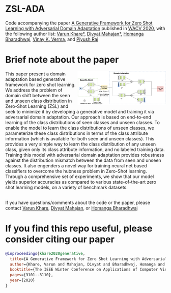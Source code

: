 # ZSL-ADA
Code accompanying the paper [A Generative Framework for Zero Shot Learning with Adversarial Domain Adaptation](https://arxiv.org/abs/1906.03038) published in [WACV 2020](http://wacv20.wacv.net/), with the following author list: [Varun Khare*](https://vkkhare.github.io/), [Divyat Mahajan*](https://divyat09.github.io/), [Homanga Bharadhwaj](https://homangab.github.io/), [Vinay K. Verma](), and [Piyush Rai](https://homangab.github.io/)

# Brief note about the paper
<img src="Overall.png" width=55% align="right">
This paper present a domain adaptation based generative framework for zero shot  learning. We address the problem of domain shift between the seen and unseen class distribution in Zero-Shot Learning (ZSL) and seek to minimize it by developing a generative model and training it via adversarial domain adaptation. Our approach is based on end-to-end learning of the class distributions of seen classes and unseen classes. To enable the model to learn the class distributions of unseen classes, we parameterize these class distributions in terms of the class attribute information (which is available for both seen and unseen classes). This provides a very simple way to learn the class distribution of any unseen class, given only its class attribute information, and no labeled training data. Training this model with adversarial domain adaptation provides robustness against the distribution mismatch between the data from seen and unseen classes. It also engenders a novel way for training neural net based classifiers to overcome the hubness problem in Zero-Shot learning. Through a comprehensive set of experiments, we show that our model yields superior accuracies as compared to various state-of-the-art zero shot learning models, on a variety of benchmark datasets.  

&nbsp;
&nbsp;
</br>
If you have questions/comments about the code or the paper, please contact [Varun Khare](http://home.iitk.ac.in/~varun/), [Divyat Mahajan](https://divyat09.github.io/), or [Homanga Bharadhwaj](https://homangab.github.io/)

# If you find this repo useful, please consider citing our paper

```bibtex
@inproceedings{khare2020generative,
  title={A Generative Framework for Zero Shot Learning with Adversarial Domain Adaptation},
  author={Khare, Varun and Mahajan, Divyat and Bharadhwaj, Homanga and Verma, Vinay Kumar and Rai, Piyush},
  booktitle={The IEEE Winter Conference on Applications of Computer Vision},
  pages={3101--3110},
  year={2020}
}
```
